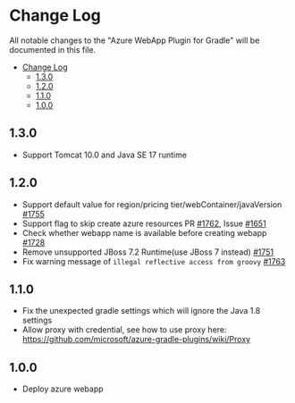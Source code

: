 # Change Log
All notable changes to the "Azure WebApp Plugin for Gradle" will be documented in this file.
- [Change Log](#change-log)
  - [1.3.0](#130)
  - [1.2.0](#120)
  - [1.1.0](#110)
  - [1.0.0](#100)

## 1.3.0
- Support Tomcat 10.0 and Java SE 17 runtime

## 1.2.0
- Support default value for region/pricing tier/webContainer/javaVersion [#1755](https://github.com/microsoft/azure-maven-plugins/pull/1755)
- Support flag to skip create azure resources PR [#1762](https://github.com/microsoft/azure-maven-plugins/pull/1762), Issue [#1651](https://github.com/microsoft/azure-maven-plugins/issues/1651)
- Check whether webapp name is available before creating webapp [#1728](https://github.com/microsoft/azure-maven-plugins/pull/1728)
- Remove unsupported JBoss 7.2 Runtime(use JBoss 7 instead) [#1751](https://github.com/microsoft/azure-maven-plugins/pull/1751)
- Fix warning message of `illegal reflective access from groovy`  [#1763](https://github.com/microsoft/azure-maven-plugins/pull/1763)

## 1.1.0
- Fix the unexpected gradle settings which will ignore the Java 1.8 settings
- Allow proxy with credential, see how to use proxy here: https://github.com/microsoft/azure-gradle-plugins/wiki/Proxy


## 1.0.0
- Deploy azure webapp
